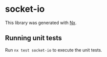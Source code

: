 # socket-io

This library was generated with [Nx](https://nx.dev).

## Running unit tests

Run `nx test socket-io` to execute the unit tests.
